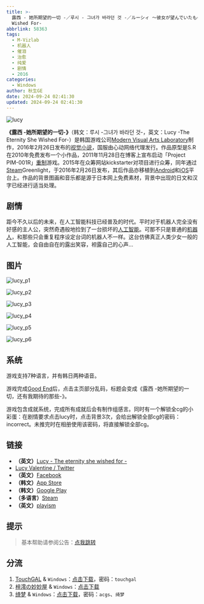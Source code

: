 ```yaml
---
title: >-
  露西 - 她所期望的一切 -／루시 - 그녀가 바라던 것 -／ルーシィ ～彼女が望んでいたもの～／Lucy -The Eternity She
  Wished For-
abbrlink: 58363
tags:
  - M-Vizlab
  - 机器人
  - 催泪
  - 治愈
  - 纯爱
  - 剧情
  - 2016
categories:
  - Windows
author: 秋生GE
date: 2024-09-24 02:41:30
updated: 2024-09-24 02:41:30
---
```


![lucy](https://static.saop.cc/vns/img/lucy.webp)

**《露西 -她所期望的一切-》**（韩文：루시 -그녀가 바라던 것-，英文：Lucy -The Eternity She Wished For-）是韩国游戏公司[Modern Visual Arts Laboratory](https://zh.moegirl.org.cn/index.php?title=Modern_Visual_Arts_Laboratory&action=edit&redlink=1)制作，2016年2月26日发布的[视觉小说](https://zh.moegirl.org.cn/视觉小说)，国服由心动网络代理发行。作品原型是S.R在2010年免费发布一个小作品，2011年11月28日在博客上宣布启动「Project PIM-001R」[重制](https://zh.moegirl.org.cn/重制)游戏。2015年在众筹网站kickstarter对项目进行众筹，同年通过[Steam](https://zh.moegirl.org.cn/Steam)Greenlight，于2016年2月26日发布，其后作品亦移植到[Android](https://zh.moegirl.org.cn/Android娘)和[iOS](https://zh.moegirl.org.cn/IOS)平台上。作品的背景图画和音乐都是源于日本网上免费素材，背景中出现的日文和汉字已经进行适当处理。

<!-- more -->

## 剧情

距今不久以后的未来，在人工智能科技已经普及的时代。平时对于机器人完全没有好感的主人公，突然奇遇般地捡到了一台损坏的[人工智能](https://zh.moegirl.org.cn/人工智能)。可那不只是普通的[机器人](https://zh.moegirl.org.cn/机器人)，和那些只会重复程序设定台词的机器人不一样。这台仿佛真正人类少女一般的人工智能，会自由自在的露出笑容，袒露自己的心声…

## 图片

![lucy_p1](https://static.saop.cc/vns/img/lucy_p1.webp)

![lucy_p2](https://static.saop.cc/vns/img/lucy_p2.webp)

![lucy_p3](https://static.saop.cc/vns/img/lucy_p3.webp)

![lucy_p4](https://static.saop.cc/vns/img/lucy_p4.webp)

![lucy_p5](https://static.saop.cc/vns/img/lucy_p5.webp)

![lucy_p6](https://static.saop.cc/vns/img/lucy_p6.webp)

## 系统

游戏支持7种语言，并有韩日两种语音。

游戏完成[Good End](https://zh.moegirl.org.cn/Good_End)后，点击主页部分乱码，标题会变成《露西 -她所期望的一切，还有我期待的那些-》。

游戏包含成就系统，完成所有成就后会有制作组感言。同时有一个解锁全cg的小彩蛋：在剧情要求点击lucy时，点击背景3次，会给出解锁全部cg的密码：incorrect。未推完时在相册使用该密码，将直接解锁全部cg。

## 链接

- **（英文）**[Lucy - The eternity she wished for -](http://www.mvizlab.com/)
- [Lucy Valentine / Twitter](https://twitter.com/mvizlab)
- **（英文）**[Facebook](https://www.facebook.com/mvizlab/)
- **（韩文）**[App Store](https://itunes.apple.com/app/id1178421764)
- **（韩文）**[Google Play](https://play.google.com/store/apps/details?id=com.mvizlab.lucy.android.kr&hl=)
- **（多语言）**[Steam](https://store.steampowered.com/app/430960/?l=)
- **（英文）**[playism](https://playism.com/product/lucy-the-eternity-she-wished-for)

## 提示

> 基本帮助请参阅公告：[点我跳转](/p/announcement/)

## 分流

1. [TouchGAL](https://www.touchgal.io/) & `Windows`：[点击下载](https://pan.touchgal.net/s/BJ01uw)，密码：`touchgal`
2. [梓澪の妙妙屋](https://zi0.cc/) & `Windows`：[点击下载](https://zi0.cc/d/%60%E3%80%90%E5%90%88%E9%9B%86%E7%B3%BB%E5%88%97%E3%80%91/%E5%8D%97%2BGalGame%E6%B1%89%E5%8C%96%E5%8C%BA%E5%85%A8%E5%8C%BA%E8%B5%84%E6%BA%90%E5%A4%87%E4%BB%BD/1/17/%5BModer%5D%20Lucy%20-The%20Eternity%20She%20Wished%20For-%20%20%E9%9C%B2%E8%A5%BF%20-%E5%A5%B9%E6%89%80%E6%9C%9F%E6%9C%9B%E7%9A%84%E4%B8%80%E5%88%87-%20%E6%B1%89%E5%8C%96%E7%A1%AC%E7%9B%98%E7%89%88%5B%E5%AE%98%E6%96%B9%E4%B8%AD%E6%96%87%5D.zip?sign=H9flctqAiW2D6AUOBqKa92whrTtlXdHHlBj_Q4bu1og=:0)
3. [绮梦](https://acgs.one/) & `Windows`：[点击下载](https://acgs.one/game/161.html)，密码：`acgs`、`绮梦`

